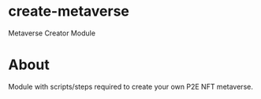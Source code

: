 # create-metaverse
Metaverse Creator Module


# About

Module with scripts/steps required to create your own P2E NFT metaverse.
